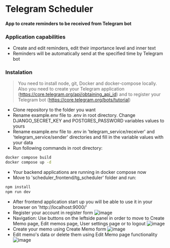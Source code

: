 # Telegram Scheduler
#### App to create reminders to be received from Telegram bot

### Application capabilities

- Create and edit reminders, edit their importance level and inner text
- Reminders will be automatically send at the specified time by Telegram bot

### Instalation
> You need to install node, git, Docker and docker-compose locally. Also you need to create your Telegram application (https://core.telegram.org/api/obtaining_api_id) and to register your Telegram bot (https://core.telegram.org/bots/tutorial)

- Clone repository to the folder you want
- Rename example.env file to .env in root directory. Change DJANGO_SECRET_KEY and POSTGRES_PASSWORD variables values to yours
- Rename example.env file to .env in 'telegram_service/receiver' and 'telegram_service/sender' directories and fill in the variable values with your data
- Run following commands in root directory:
```sh
docker compose build
docker compose up -d
```
- Your backend applications are running in docker compose now
- Move to 'scheduler_frontend/tg_scheduler' folder and run:
```sh
npm install
npm run dev
```
- After frontend application start up you will be able to use it in your browser on 'http://localhost:9000/'
- Register your account in register form
![image](https://github.com/mssffct/TG_scheduler/assets/49521506/f168dd0f-77bc-46a1-824e-6f3f39ab87c1)
- Navigation: Use buttons on the leftside panel in order to move to Create Memo page, Edit memos page, User settings page or to logout
![image](https://github.com/mssffct/TG_scheduler/assets/49521506/2fbdb78a-baa1-4254-8803-42ff256799e5)
- Create your memo using Create Memo form
![image](https://github.com/mssffct/TG_scheduler/assets/49521506/a0435f5a-d54d-4046-bf38-c23dbecf6e02)
- Edit memo's data or delete them using Edit Memo page functionality
![image](https://github.com/mssffct/TG_scheduler/assets/49521506/225af975-efbb-43d1-8000-f014e3be1bc3)



